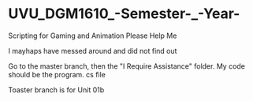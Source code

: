 # UVU_DGM1610_-Semester-_-Year-
Scripting for Gaming and Animation Please Help Me

I mayhaps have messed around and did not find out

Go to the master branch, then the "I Require Assistance" folder. My code should be the program. cs file

Toaster branch is for Unit 01b
